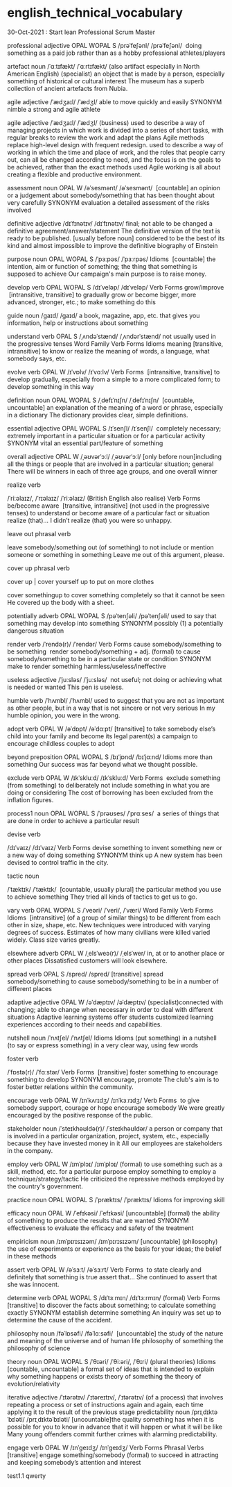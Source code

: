 # english_technical_vocabulary
30-Oct-2021 : Start lean Professional Scrum Master

professional adjective
OPAL WOPAL S
/prəˈfeʃənl/
/prəˈfeʃənl/
​ doing something as a paid job rather than as a hobby
professional athletes/players

artefact noun
/ˈɑːtɪfækt/
/ˈɑːrtɪfækt/
(also artifact especially in North American English)
(specialist)
​an object that is made by a person, especially something of historical or cultural interest
The museum has a superb collection of ancient artefacts from Nubia.

agile adjective
/ˈædʒaɪl/
/ˈædʒl/
​able to move quickly and easily
SYNONYM nimble
a strong and agile athlete

agile adjective
/ˈædʒaɪl/
/ˈædʒl/
​(business) used to describe a way of managing projects in which work is divided into a series of short tasks, with regular breaks to review the work and adapt the plans
Agile methods replace high-level design with frequent redesign.
used to describe a way of working in which the time and place of work, and the roles that people carry out, can all be changed according to need, and the focus is on the goals to be achieved, rather than the exact methods used
Agile working is all about creating a flexible and productive environment.

assessment noun
OPAL W
/əˈsesmənt/
/əˈsesmənt/
​ [countable] an opinion or a judgement about somebody/something that has been thought about very carefully
SYNONYM evaluation
a detailed assessment of the risks involved

definitive adjective
/dɪˈfɪnətɪv/
/dɪˈfɪnətɪv/
​final; not able to be changed
a definitive agreement/answer/statement
The definitive version of the text is ready to be published.
​[usually before noun] considered to be the best of its kind and almost impossible to improve
the definitive biography of Einstein

purpose noun
OPAL WOPAL S
/ˈpɜːpəs/
/ˈpɜːrpəs/
Idioms
​ [countable] the intention, aim or function of something; the thing that something is supposed to achieve
Our campaign's main purpose is to raise money.

develop verb
OPAL WOPAL S
/dɪˈveləp/
/dɪˈveləp/
Verb Forms
grow/improve
​ [intransitive, transitive] to gradually grow or become bigger, more advanced, stronger, etc.; to make something do this

guide noun
/ɡaɪd/
/ɡaɪd/
a book, magazine, app, etc. that gives you information, help or instructions about something

understand verb
OPAL S
/ˌʌndəˈstænd/
/ˌʌndərˈstænd/
not usually used in the progressive tenses
Word Family
Verb Forms
Idioms
meaning
​ [transitive, intransitive] to know or realize the meaning of words, a language, what somebody says, etc.

evolve verb
OPAL W
/ɪˈvɒlv/
/ɪˈvɑːlv/
Verb Forms
​ [intransitive, transitive] to develop gradually, especially from a simple to a more complicated form; to develop something in this way


definition noun
 OPAL WOPAL S
 /ˌdefɪˈnɪʃn/
 /ˌdefɪˈnɪʃn/
​  [countable, uncountable] an explanation of the meaning of a word or phrase, especially in a dictionary
The dictionary provides clear, simple definitions.

essential adjective
 OPAL WOPAL S
 /ɪˈsenʃl/
 /ɪˈsenʃl/
​  completely necessary; extremely important in a particular situation or for a particular activity
SYNONYM vital
an essential part/feature of something

overall adjective
 OPAL W
 /ˌəʊvərˈɔːl/
 /ˌəʊvərˈɔːl/
[only before noun]
​including all the things or people that are involved in a particular situation; general
There will be winners in each of three age groups, and one overall winner

realize verb
 
 /ˈriːəlaɪz/,  /ˈrɪəlaɪz/
 /ˈriːəlaɪz/
(British English also realise)
Verb Forms
be/become aware
​  [transitive, intransitive]
(not used in the progressive tenses)
to understand or become aware of a particular fact or situation
 realize (that)… I didn’t realize (that) you were so unhappy.

leave out phrasal verb
 
leave somebody/something out (of something)
to not include or mention someone or something in something
Leave me out of this argument, please.

cover up phrasal verb

cover up | cover yourself up
to put on more clothes

cover somethingup
to cover something completely so that it cannot be seen
He covered up the body with a sheet.

potentially adverb
 OPAL WOPAL S
 /pəˈtenʃəli/
 /pəˈtenʃəli/
​used to say that something may develop into something
SYNONYM possibly (1)
a potentially dangerous situation

render verb 
 /ˈrendə(r)/
 /ˈrendər/
Verb Forms
cause somebody/something to be something
​ render somebody/something + adj. (formal) to cause somebody/something to be in a particular state or condition
SYNONYM make
to render something harmless/useless/ineffective

useless adjective 
 /ˈjuːsləs/
 /ˈjuːsləs/
​ not useful; not doing or achieving what is needed or wanted
This pen is useless.

humble verb
 /ˈhʌmbl/
 /ˈhʌmbl/
 used to suggest that you are not as important as other people, but in a way that is not sincere or not very serious
In my humble opinion, you were in the wrong.

adopt verb
 OPAL W
 /əˈdɒpt/
 /əˈdɑːpt/
​[transitive] to take somebody else’s child into your family and become its legal parent(s)
a campaign to encourage childless couples to adopt

beyond preposition
 OPAL WOPAL S
 /bɪˈjɒnd/
 /bɪˈjɑːnd/
Idioms
more than something
Our success was far beyond what we thought possible.

exclude verb
 OPAL W
 /ɪkˈskluːd/
 /ɪkˈskluːd/
Verb Forms
​ exclude something (from something) to deliberately not include something in what you are doing or considering
The cost of borrowing has been excluded from the inflation figures.

process1 noun
 OPAL WOPAL S
 /ˈprəʊses/
 /ˈprɑːses/
​  a series of things that are done in order to achieve a particular result

devise verb
 
 /dɪˈvaɪz/
 /dɪˈvaɪz/
Verb Forms
​devise something to invent something new or a new way of doing something
SYNONYM think up
A new system has been devised to control traffic in the city.

tactic noun
 
 /ˈtæktɪk/
 /ˈtæktɪk/
​ [countable, usually plural] the particular method you use to achieve something
They tried all kinds of tactics to get us to go.

vary verb
 OPAL WOPAL S
 /ˈveəri/
 /ˈveri/,  /ˈværi/
Word Family
Verb Forms
Idioms
​  [intransitive] (of a group of similar things) to be different from each other in size, shape, etc.
New techniques were introduced with varying degrees of success.
Estimates of how many civilians were killed varied widely.
Class size varies greatly.

elsewhere adverb
 OPAL W
 /ˌelsˈweə(r)/
 /ˌelsˈwer/
​in, at or to another place or other places
Dissatisfied customers will look elsewhere.

spread verb
 OPAL S
 /spred/
 /spred/
 [transitive] spread somebody/something to cause somebody/something to be in a number of different places

adaptive adjective
OPAL W
/əˈdæptɪv/
/əˈdæptɪv/
(specialist)
​connected with changing; able to change when necessary in order to deal with different situations
Adaptive learning systems offer students customized learning experiences according to their needs and capabilities.

nutshell noun
/ˈnʌtʃel/
/ˈnʌtʃel/
Idioms
Idioms
(put something) in a nutshell
​(to say or express something) in a very clear way, using few words

foster verb
 
 /ˈfɒstə(r)/
 /ˈfɑːstər/
Verb Forms
​ [transitive] foster something to encourage something to develop
SYNONYM encourage, promote
The club's aim is to foster better relations within the community.

encourage verb
 OPAL W
 /ɪnˈkʌrɪdʒ/
 /ɪnˈkɜːrɪdʒ/
Verb Forms
​  to give somebody support, courage or hope
 encourage somebody We were greatly encouraged by the positive response of the public.

stakeholder noun
/ˈsteɪkhəʊldə(r)/
/ˈsteɪkhəʊldər/
​a person or company that is involved in a particular organization, project, system, etc., especially because they have invested money in it
All our employees are stakeholders in the company.

employ verb
 OPAL W
 /ɪmˈplɔɪ/
 /ɪmˈplɔɪ/
 (formal) to use something such as a skill, method, etc. for a particular purpose
 employ something to employ a technique/strategy/tactic
He criticized the repressive methods employed by the country's government.

practice noun
 OPAL WOPAL S
 /ˈpræktɪs/
 /ˈpræktɪs/
Idioms
for improving skill

efficacy noun
OPAL W
 /ˈefɪkəsi/
 /ˈefɪkəsi/
[uncountable] (formal)
​the ability of something to produce the results that are wanted
SYNONYM effectiveness
to evaluate the efficacy and safety of the treatment

empiricism noun
 /ɪmˈpɪrɪsɪzəm/
 /ɪmˈpɪrɪsɪzəm/
[uncountable] (philosophy)
​the use of experiments or experience as the basis for your ideas; the belief in these methods

assert verb
 OPAL W
 /əˈsɜːt/
 /əˈsɜːrt/
Verb Forms
​ to state clearly and definitely that something is true
 assert that… She continued to assert that she was innocent.

determine verb
 OPAL WOPAL S
 /dɪˈtɜːmɪn/
 /dɪˈtɜːrmɪn/
(formal)
Verb Forms
​  [transitive] to discover the facts about something; to calculate something exactly
SYNONYM establish
 determine something An inquiry was set up to determine the cause of the accident.
 
philosophy noun 
 /fəˈlɒsəfi/
 /fəˈlɑːsəfi/
​  [uncountable] the study of the nature and meaning of the universe and of human life
 philosophy of something the philosophy of science

theory noun
 OPAL WOPAL S
 /ˈθɪəri/
 /ˈθiːəri/,  /ˈθɪri/
(plural theories)
Idioms
​  [countable, uncountable] a formal set of ideas that is intended to explain why something happens or exists
 theory of something the theory of evolution/relativity

iterative adjective
 /ˈɪtərətɪv/
 /ˈɪtəreɪtɪv/,  /ˈɪtərətɪv/
​(of a process) that involves repeating a process or set of instructions again and again, each time applying it to the result of the previous stage
predictability noun
 /prɪˌdɪktəˈbɪləti/
 /prɪˌdɪktəˈbɪləti/
[uncountable]
​the quality something has when it is possible for you to know in advance that it will happen or what it will be like
Many young offenders commit further crimes with alarming predictability.

engage verb
 OPAL W
 /ɪnˈɡeɪdʒ/
 /ɪnˈɡeɪdʒ/
Verb Forms
Phrasal Verbs
​  [transitive] engage something/somebody (formal) to succeed in attracting and keeping somebody’s attention and interest

test1.1
qwerty